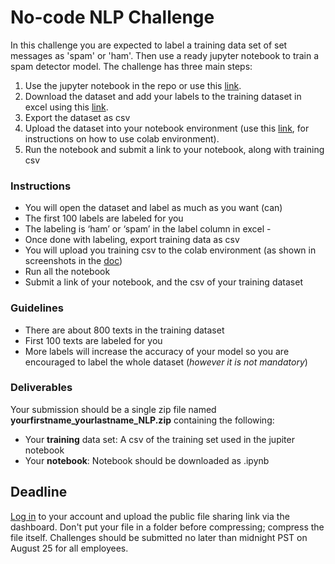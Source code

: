 # No-code NLP Challenge
In this challenge you are expected to label a training data set of set messages as 'spam' or 'ham'. Then use a ready jupyter notebook to train a spam detector model.
The challenge has three main steps:
1. Use the jupyter notebook in the repo or use this [link](https://colab.research.google.com/drive/18z_2AWBZKUUCJI8cD2l3tOoDz6QQsdNs?usp=sharing).
2. Download the dataset and add your labels to the training dataset in excel using this [link](https://github.com/fellowship/upskill_challenges_02/tree/main/Spam%20or%20Ham/Data). 
3. Export the dataset as csv
4. Upload the dataset into your notebook environment (use this [link](https://github.com/fellowship/upskill_challenges_02/blob/main/Spam%20or%20Ham/How%20to%20solve%20the%20NLP%20challenge%20.pdf), for instructions on how to use colab environment).
5. Run the notebook and submit a link to your notebook, along with training csv
### Instructions
- You will open the dataset and label as much as you want (can)
- The first 100 labels are labeled for you
- The labeling is ‘ham’ or ‘spam’ in the label column in excel -
- Once done with labeling, export training data as csv
- You will upload you training csv to the colab environment (as shown in screenshots in the [doc](https://github.com/fellowship/upskill_challenges_02/blob/main/Spam%20or%20Ham/How%20to%20solve%20the%20NLP%20challenge%20.pdf))
- Run all the notebook
- Submit a link of your notebook, and the csv of your training dataset

### Guidelines
- There are about 800 texts in the training dataset
- First 100 texts are labeled for you
- More labels will increase the accuracy of your model so you are encouraged to label the whole dataset (_however it is not mandatory_)

### Deliverables

Your submission should be a single zip file named **yourfirstname_yourlastname_NLP.zip** containing the following:

- Your **training** data set: A csv of the training set used in the jupiter notebook
- Your **notebook**: Notebook should be downloaded as .ipynb 

## Deadline
[Log in](https://www.launchpad.ai/upskill/levis/login) to your account and upload the public file sharing link via the dashboard. Don't put your file in a folder before compressing; compress the file itself. Challenges should be submitted no later than midnight PST on August 25 for all employees.

